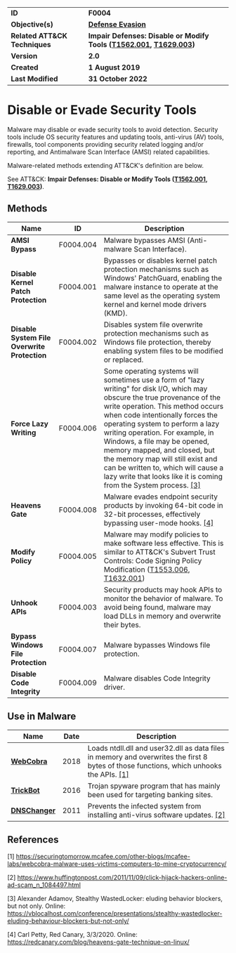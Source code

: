<table>
<tr>
<td><b>ID</b></td>
<td><b>F0004</b></td>
</tr>
<tr>
<td><b>Objective(s)</b></td>
<td><b><a href="../defense-evasion">Defense Evasion</a></b></td>
</tr>
<tr>
<td><b>Related ATT&CK Techniques</b></td>
<td><b>Impair Defenses: Disable or Modify Tools (<a href="https://attack.mitre.org/techniques/T1562/001">T1562.001</a>, <a href="https://attack.mitre.org/techniques/T1629/003/">T1629.003</a>)</b></td>
</tr>
<tr>
<td><b>Version</b></td>
<td><b>2.0</b></td>
</tr>
<tr>
<td><b>Created</b></td>
<td><b>1 August 2019</b></td>
</tr>
<tr>
<td><b>Last Modified</b></td>
<td><b>31 October 2022</b></td>
</tr>
</table>


# Disable or Evade Security Tools

Malware may disable or evade security tools to avoid detection. Security tools include OS security features and updating tools, anti-virus (AV) tools, firewalls, tool components providing security related logging and/or reporting, and Antimalware Scan Interface (AMSI) related capabilities. 

Malware-related methods extending ATT&CK's definition are below. 

See ATT&CK: **Impair Defenses: Disable or Modify Tools ([T1562.001](https://attack.mitre.org/techniques/T1562/001), [T1629.003](https://attack.mitre.org/techniques/T1629/003/))**.

## Methods

|Name|ID|Description|
|---|---|---|
|**AMSI Bypass**|F0004.004|Malware bypasses AMSI (Anti-malware Scan Interface).|
|**Disable Kernel Patch Protection**|F0004.001|Bypasses or disables kernel patch protection mechanisms such as Windows' PatchGuard, enabling the malware instance to operate at the same level as the operating system kernel and kernel mode drivers (KMD).|
|**Disable System File Overwrite Protection**|F0004.002|Disables system file overwrite protection mechanisms such as Windows file protection, thereby enabling system files to be modified or replaced.|
|**Force Lazy Writing**|F0004.006|Some operating systems will sometimes use a form of "lazy writing" for disk I/O, which may obscure the true provenance of the write operation. This method occurs when code intentionally forces the operating system to perform a lazy writing operation. For example, in Windows, a file may be opened, memory mapped, and closed, but the memory map will still exist and can be written to, which will cause a lazy write that looks like it is coming from the System process. [[3]](#3)|
|**Heavens Gate**|F0004.008|Malware evades endpoint security products by invoking 64-bit code in 32-bit processes, effectively bypassing user-mode hooks. [[4]](#4)|
|**Modify Policy**|F0004.005|Malware may modify policies to make software less effective. This is similar to ATT&CK's Subvert Trust Controls: Code Signing Policy Modification ([T1553.006](https://attack.mitre.org/techniques/T1553/006/), [T1632.001](https://attack.mitre.org/techniques/T1632/001/))|
|**Unhook APIs**|F0004.003|Security products may hook APIs to monitor the behavior of malware. To avoid being found, malware may load DLLs in memory and overwrite their bytes.|
|**Bypass Windows File Protection**|F0004.007|Malware bypasses Windows file protection.|
|**Disable Code Integrity**|F0004.009|Malware disables Code Integrity driver.|

## Use in Malware

|Name|Date|Description|
|---|---|---|
|[**WebCobra**](../xample-malware/webcobra.md)|2018|Loads ntdll.dll and user32.dll as data files in memory and overwrites the first 8 bytes of those functions, which unhooks the APIs. [[1]](#1)|
|[**TrickBot**](../xample-malware/trickbot.md)|2016|Trojan spyware program that has mainly been used for targeting banking sites.|
|[**DNSChanger**](../xample-malware/dnschanger.md)|2011|Prevents the infected system from installing anti-virus software updates. [[2]](#2)|

## References

<a name="1">[1]</a> https://securingtomorrow.mcafee.com/other-blogs/mcafee-labs/webcobra-malware-uses-victims-computers-to-mine-cryptocurrency/

<a name="2">[2]</a> https://www.huffingtonpost.com/2011/11/09/click-hijack-hackers-online-ad-scam_n_1084497.html

<a name="3">[3]</a> Alexander Adamov, Stealthy WastedLocker: eluding behavior blockers, but not only. Online:   https://vblocalhost.com/conference/presentations/stealthy-wastedlocker-eluding-behaviour-blockers-but-not-only/

<a name="4">[4]</a> Carl Petty, Red Canary, 3/3/2020. Online: https://redcanary.com/blog/heavens-gate-technique-on-linux/
